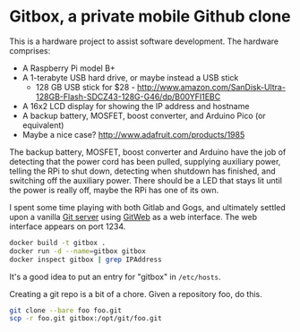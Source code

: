 Gitbox, a private mobile Github clone
=====================================

This is a hardware project to assist software development. The hardware comprises:

* A Raspberry Pi model B+
* A 1-terabyte USB hard drive, or maybe instead a USB stick
  - 128 GB USB stick for $28 - http://www.amazon.com/SanDisk-Ultra-128GB-Flash-SDCZ43-128G-G46/dp/B00YFI1EBC
* A 16x2 LCD display for showing the IP address and hostname
* A backup battery, MOSFET, boost converter, and Arduino Pico (or equivalent)
* Maybe a nice case? http://www.adafruit.com/products/1985

The backup battery, MOSFET, boost converter and Arduino have the job of
detecting that the power cord has been pulled, supplying auxiliary power,
telling the RPi to shut down, detecting when shutdown has finished, and
switching off the auxiliary power. There should be a LED that stays lit until
the power is really off, maybe the RPi has one of its own.

I spent some time playing with both Gitlab and Gogs, and ultimately
settled upon a vanilla
[Git server](https://git-scm.com/book/en/v1/Git-on-the-Server) using
[GitWeb](https://git.wiki.kernel.org/index.php/Gitweb) as a web interface.
The web interface appears on port 1234.

```bash
docker build -t gitbox .
docker run -d --name=gitbox gitbox
docker inspect gitbox | grep IPAddress
```

It's a good idea to put an entry for "gitbox" in `/etc/hosts`.

Creating a git repo is a bit of a chore. Given a repository foo, do this.

```bash
git clone --bare foo foo.git
scp -r foo.git gitbox:/opt/git/foo.git
```

